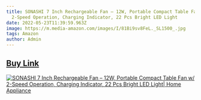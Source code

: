 ```yaml
---
title: SONASHI 7 Inch Rechargeable Fan – 12W, Portable Compact Table Fan w/
  2-Speed Operation, Charging Indicator, 22 Pcs Bright LED Light
date: 2022-05-23T11:39:59.963Z
image: https://m.media-amazon.com/images/I/81Bi9sv8FeL._SL1500_.jpg
tags: Amazon
author: Admin
---
```

## [Buy Link](https://amzn.to/38HqDao)

[![SONASHI 7 Inch Rechargeable Fan – 12W, Portable Compact Table Fan w/ 2-Speed Operation, Charging Indicator, 22 Pcs Bright LED Light| Home Appliance](https://m.media-amazon.com/images/I/6109x9rtuTS._SL1001_.jpg)](https://amzn.to/38HqDao)
